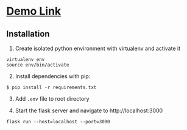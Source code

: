 # [Demo Link](https://karimkaylani3.pythonanywhere.com/)

## Installation

1. Create isolated python environment with virtualenv and activate it

```
virtualenv env
source env/bin/activate
```

2. Install dependencies with pip:

```
$ pip install -r requirements.txt
```

3. Add `.env` file to root directory

4. Start the flask server and navigate to http://localhost:3000

```
flask run --host=localhost --port=3000
```
